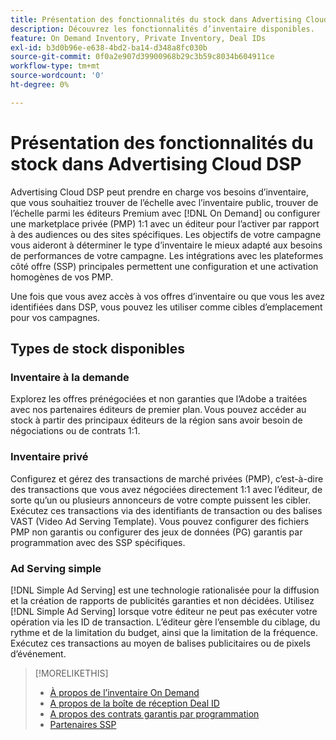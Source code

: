 ```yaml
---
title: Présentation des fonctionnalités du stock dans Advertising Cloud DSP
description: Découvrez les fonctionnalités d’inventaire disponibles.
feature: On Demand Inventory, Private Inventory, Deal IDs
exl-id: b3d0b96e-e638-4bd2-ba14-d348a8fc030b
source-git-commit: 0f0a2e907d39900968b29c3b59c8034b604911ce
workflow-type: tm+mt
source-wordcount: '0'
ht-degree: 0%

---
```


# Présentation des fonctionnalités du stock dans Advertising Cloud DSP

Advertising Cloud DSP peut prendre en charge vos besoins d’inventaire, que vous souhaitiez trouver de l’échelle avec l’inventaire public, trouver de l’échelle parmi les éditeurs Premium avec [!DNL On Demand] ou configurer une marketplace privée (PMP) 1:1 avec un éditeur pour l’activer par rapport à des audiences ou des sites spécifiques. Les objectifs de votre campagne vous aideront à déterminer le type d’inventaire le mieux adapté aux besoins de performances de votre campagne. Les intégrations avec les plateformes côté offre (SSP) principales permettent une configuration et une activation homogènes de vos PMP.

Une fois que vous avez accès à vos offres d’inventaire ou que vous les avez identifiées dans DSP, vous pouvez les utiliser comme cibles d’emplacement pour vos campagnes.

## Types de stock disponibles

### Inventaire à la demande

Explorez les offres prénégociées et non garanties que l’Adobe a traitées avec nos partenaires éditeurs de premier plan. Vous pouvez accéder au stock à partir des principaux éditeurs de la région sans avoir besoin de négociations ou de contrats 1:1.

### Inventaire privé

Configurez et gérez des transactions de marché privées (PMP), c’est-à-dire des transactions que vous avez négociées directement 1:1 avec l’éditeur, de sorte qu’un ou plusieurs annonceurs de votre compte puissent les cibler. Exécutez ces transactions via des identifiants de transaction ou des balises VAST (Video Ad Serving Template). Vous pouvez configurer des fichiers PMP non garantis ou configurer des jeux de données (PG) garantis par programmation avec des SSP spécifiques.

### Ad Serving simple

[!DNL Simple Ad Serving] est une technologie rationalisée pour la diffusion et la création de rapports de publicités garanties et non décidées. Utilisez [!DNL Simple Ad Serving] lorsque votre éditeur ne peut pas exécuter votre opération via les ID de transaction. L’éditeur gère l’ensemble du ciblage, du rythme et de la limitation du budget, ainsi que la limitation de la fréquence. Exécutez ces transactions au moyen de balises publicitaires ou de pixels d’événement.

>[!MORELIKETHIS]
>
>* [À propos de l’inventaire On Demand](on-demand-inventory-about.md)
>* [A propos de la boîte de réception Deal ID](deal-id-inbox-about.md)
>* [A propos des contrats garantis par programmation](programmatic-guaranteed-about.md)
>* [Partenaires SSP](ssp-partners.md)

<!-- >* [About Private Inventory](private-inventory-about.md) -->
